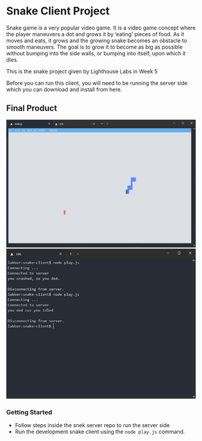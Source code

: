 # Snake Client Project

Snake game is a very popular video game. It is a video game concept where the player maneuvers a dot and grows it by ‘eating’ pieces of food. As it moves and eats, it grows and the growing snake becomes an obstacle to smooth maneuvers. The goal is to grow it to become as big as possible without bumping into the side walls, or bumping into itself, upon which it dies.

This is the snake project given by Lighthouse Labs in Week 5

Before you can run this client, you will need to be running the server side which you can download and install from here. 

## Final Product

!["Snake gameplay open in the termial"](./images/snakeGameplay.jpg)
!["Server terminal showing crashing snake message & server disconnect due to idling"](./images/Screenshot%202024-02-20%20183802.png)


### Getting Started

- Follow steps inside the snek server repo to run the server side
- Run the development snake client using the `node play.js` command.